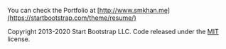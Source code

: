 You can check the Portfolio at [http://www.smkhan.me](https://startbootstrap.com/theme/resume/)

Copyright 2013-2020 Start Bootstrap LLC. Code released under the [MIT](https://github.com/StartBootstrap/startbootstrap-resume/blob/gh-pages/LICENSE) license.
